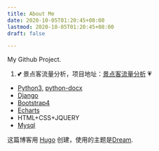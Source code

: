 ```yaml
---
title: About Me
date: 2020-10-05T01:20:45+08:00
lastmod: 2020-10-05T01:20:45+08:00
draft: false

---
```

My Github Project.
1. :two_hearts: 景点客流量分析，项目地址：[景点客流量分析](https://github.com/code-chf/Django_project/tree/master/DataAnalysisOnAttractionVisitorFlows) :heartpulse:
 - [Python3][python3], [python-docx][docx]
 - [Django][django]
 - [Bootstrap4][bootstrap4]
 - [Echarts][echarts]
 - HTML+CSS+JQUERY
 - [Mysql][mysql]

 [python3]: https://www.python.org/
 [docx]: https://python-docx.readthedocs.io/en/latest/
 [django]: https://www.djangoproject.com/ 
 [bootstrap4]: https://getbootstrap.com/
 [echarts]: https://echarts.apache.org/zh/index.html
 [mysql]:  https://www.mysql.com

<p>这篇博客用 <a href="https://gohugo.io/" target="_blank">Hugo</a> 创建，使用的主题是<a href="https://github.com/g1eny0ung/hugo-theme-dream" target="_blank">Dream</a>.</p>

